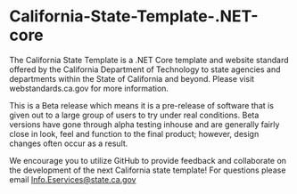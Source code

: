 # California-State-Template-.NET-core

The California State Template is a .NET Core template and website standard offered by the California Department of Technology to state agencies and departments within the State of California and beyond. Please visit webstandards.ca.gov for more information.

This is a Beta release which means it is a pre-release of software that is given out to a large group of users to try under real conditions. Beta versions have gone through alpha testing inhouse and are generally fairly close in look, feel and function to the final product; however, design changes often occur as a result. 

We encourage you to utilize GitHub to provide feedback and collaborate on the development of the next California state template! For questions please email Info.Eservices@state.ca.gov